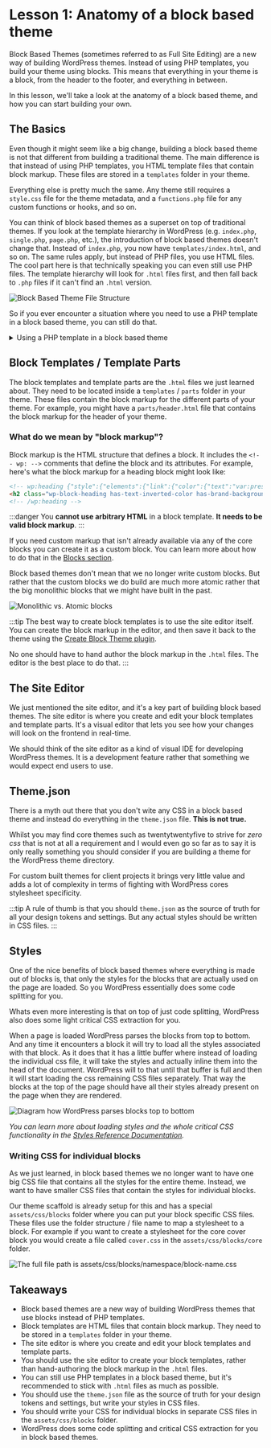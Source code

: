 # Lesson 1: Anatomy of a block based theme

Block Based Themes (sometimes referred to as Full Site Editing) are a new way of building WordPress themes. Instead of using PHP templates, you build your theme using blocks. This means that everything in your theme is a block, from the header to the footer, and everything in between.

In this lesson, we'll take a look at the anatomy of a block based theme, and how you can start building your own.

## The Basics

Even though it might seem like a big change, building a block based theme is not that different from building a traditional theme. The main difference is that instead of using PHP templates, you HTML template files that contain block markup. These files are stored in a `templates` folder in your theme.

Everything else is pretty much the same. Any theme still requires a `style.css` file for the theme metadata, and a `functions.php` file for any custom functions or hooks, and so on.

You can think of block based themes as a superset on top of traditional themes. If you look at the template hierarchy in WordPress (e.g. `index.php`, `single.php`, `page.php`, etc.), the introduction of block based themes doesn't change that. Instead of `index.php`, you now have `templates/index.html`, and so on. The same rules apply, but instead of PHP files, you use HTML files. The cool part here is that technically speaking you can even still use PHP files. The template hierarchy will look for `.html` files first, and then fall back to `.php` files if it can't find an `.html` version.

![Block Based Theme File Structure](../../static//img/fse-template-hierarchy.png)

So if you ever encounter a situation where you need to use a PHP template in a block based theme, you can still do that.

<details>

<summary>Using a PHP template in a block based theme</summary>

As mentioned you can still use PHP templates in a block based theme. The template hierarchy will look for `.html` files first, and then fall back to `.php` files if it can't find an `.html` version.

But since block based themes don't contain the traditional `header.php`, `footer.php`, etc. files since they are now also made out of blocks you will need to manually include these template parts using the [`block_template_part`](https://developer.wordpress.org/reference/functions/block_template_part/) function.

```php title="single-book.php"
<?php
/**
 * The template for displaying a single book
 */

// We need to load the templates before we call the `wp_head` function so that any of the styles and scripts
// that are enqueued in the templates are included in the head of the document.
$header_template = get_block_template( get_stylesheet() . '//header', 'wp_template_part' );
$footer_template = get_block_template( get_stylesheet() . '//footer', 'wp_template_part' );
$header_template = do_blocks( $header_template->content );
$footer_template = do_blocks( $footer_template->content );

?>
<!DOCTYPE html>
<html <?php language_attributes(); ?>>
<head>
	<meta charset="<?php bloginfo( 'charset' ); ?>" />
	<?php wp_head(); ?>
</head>

<body <?php body_class(); ?>>
	<?php wp_body_open(); ?>

	<div class="wp-site-blocks">
		<?php echo $header_template; ?>

		<main class="is-layout-constrained">
			<h1><?php the_title(); ?></h1>
			
			<?php
			// do custom work here
			?>

		</main>

		<?php echo $footer_template; ?>
	</div>

	<?php wp_footer(); ?>
</body>
</html>

```

As you can see this works but has a few gotchas such as manually needing to load the template parts before calling the `wp_head` function. Because of this the recommendation is to stick with the `.html` files as much as possible unless you have a very good reason to use a `.php` file.

</details>

## Block Templates / Template Parts

The block templates and template parts are the `.html` files we just learned about. They need to be located inside a `templates` / `parts` folder in your theme. These files contain the block markup for the different parts of your theme. For example, you might have a `parts/header.html` file that contains the block markup for the header of your theme.

### What do we mean by "block markup"?

Block markup is the HTML structure that defines a block. It includes the `<!-- wp: -->` comments that define the block and its attributes. For example, here's what the block markup for a heading block might look like:

```html
<!-- wp:heading {"style":{"elements":{"link":{"color":{"text":"var:preset|color|text-inverted"}}}},"backgroundColor":"brand","textColor":"text-inverted"} -->
<h2 class="wp-block-heading has-text-inverted-color has-brand-background-color has-text-color has-background has-link-color">Hello World!</h2>
<!-- /wp:heading -->
```

:::danger
You **cannot use arbitrary HTML** in a block template. **It needs to be valid block markup**.
:::

If you need custom markup that isn't already available via any of the core blocks you can create it as a custom block. You can learn more about how to do that in the [Blocks section](../blocks).

Block based themes don't mean that we no longer write custom blocks. But rather that the custom blocks we do build are much more atomic rather that the big monolithic blocks that we might have built in the past.

![Monolithic vs. Atomic blocks](../../static/img/atomic-blocks.png)

:::tip
The best way to create block templates is to use the site editor itself. You can create the block markup in the editor, and then save it back to the theme using the [Create Block Theme plugin](https://wordpress.org/plugins/create-block-theme/).

No one should have to hand author the block markup in the `.html` files. The editor is the best place to do that.
:::

## The Site Editor

We just mentioned the site editor, and it's a key part of building block based themes. The site editor is where you create and edit your block templates and template parts. It's a visual editor that lets you see how your changes will look on the frontend in real-time.

We should think of the site editor as a kind of visual IDE for developing WordPress themes. It is a development feature rather that something we would expect end users to use.

## Theme.json

There is a myth out there that you don't wite any CSS in a block based theme and instead do everything in the `theme.json` file. **This is not true.**

Whilst you may find core themes such as twentytwentyfive to strive for _zero css_ that is not at all a requirement and I would even go so far as to say it is only really something you should consider if you are building a theme for the WordPress theme directory.

For custom built themes for client projects it brings very little value and adds a lot of complexity in terms of fighting with WordPress cores stylesheet specificity.

:::tip
A rule of thumb is that you should `theme.json` as the source of truth for all your design tokens and settings. But any actual styles should be written in CSS files.
:::

## Styles

One of the nice benefits of block based themes where everything is made out of blocks is, that only the styles for the blocks that are actually used on the page are loaded. So you WordPress essentially does some code splitting for you.

Whats even more interesting is that on top of just code splitting, WordPress also does some light critical CSS extraction for you.

When a page is loaded WordPress parses the blocks from top to bottom. And any time it encounters a block it will try to load all the styles associated with that block. As it does that it has a little buffer where instead of loading the individual css file, it will take the styles and actually inline them into the head of the document. WordPress will to that until that buffer is full and then it will start loading the css remaining CSS files separately. That way the blocks at the top of the page should have all their styles already present on the page when they are rendered.

![Diagram how WordPress parses blocks top to bottom](../../static/img/block-css-inlining.png)

_You can learn more about loading styles and the whole critical CSS functionality in the [Styles Reference Documentation](../../reference/Themes/styles)._

### Writing CSS for individual blocks

As we just learned, in block based themes we no longer want to have one big CSS file that contains all the styles for the entire theme. Instead, we want to have smaller CSS files that contain the styles for individual blocks.

Our theme scaffold is already setup for this and has a special `assets/css/blocks` folder where you can put your block specific CSS files. These files use the folder structure / file name to map a stylesheet to a block. For example if you want to create a stylesheet for the core cover block you would create a file called `cover.css` in the `assets/css/blocks/core` folder.

![The full file path is `assets/css/blocks/namespace/block-name.css`](../../static/img/css-file-names.png)

## Takeaways

- Block based themes are a new way of building WordPress themes that use blocks instead of PHP templates.
- Block templates are HTML files that contain block markup. They need to be stored in a `templates` folder in your theme.
- The site editor is where you create and edit your block templates and template parts.
- You should use the site editor to create your block templates, rather than hand-authoring the block markup in the `.html` files.
- You can still use PHP templates in a block based theme, but it's recommended to stick with `.html` files as much as possible.
- You should use the `theme.json` file as the source of truth for your design tokens and settings, but write your styles in CSS files.
- You should write your CSS for individual blocks in separate CSS files in the `assets/css/blocks` folder.
- WordPress does some code splitting and critical CSS extraction for you in block based themes.
